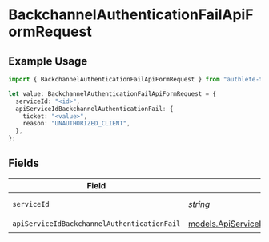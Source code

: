 # BackchannelAuthenticationFailApiFormRequest

## Example Usage

```typescript
import { BackchannelAuthenticationFailApiFormRequest } from "authlete-typescript-sdk/models/operations";

let value: BackchannelAuthenticationFailApiFormRequest = {
  serviceId: "<id>",
  apiServiceIdBackchannelAuthenticationFail: {
    ticket: "<value>",
    reason: "UNAUTHORIZED_CLIENT",
  },
};
```

## Fields

| Field                                                                                                         | Type                                                                                                          | Required                                                                                                      | Description                                                                                                   |
| ------------------------------------------------------------------------------------------------------------- | ------------------------------------------------------------------------------------------------------------- | ------------------------------------------------------------------------------------------------------------- | ------------------------------------------------------------------------------------------------------------- |
| `serviceId`                                                                                                   | *string*                                                                                                      | :heavy_check_mark:                                                                                            | A service ID.                                                                                                 |
| `apiServiceIdBackchannelAuthenticationFail`                                                                   | [models.ApiServiceIdBackchannelAuthenticationFail](../../models/apiserviceidbackchannelauthenticationfail.md) | :heavy_check_mark:                                                                                            | N/A                                                                                                           |